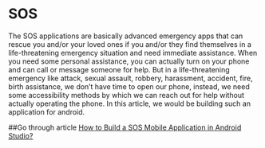 # SOS
The SOS applications are basically advanced emergency apps that can rescue you and/or your loved ones if you and/or they find themselves in a life-threatening emergency situation and need immediate assistance. When you need some personal assistance, you can actually turn on your phone and can call or message someone for help. But in a life-threatening emergency like attack, sexual assault, robbery, harassment, accident, fire, birth assistance, we don’t have time to open our phone, instead, we need some accessibility methods by which we can reach out for help without actually operating the phone. In this article, we would be building such an application for android.

##Go through article
[How to Build a SOS Mobile Application in Android Studio?](https://www.geeksforgeeks.org/how-to-build-a-sos-mobile-application-in-android-studio/)
